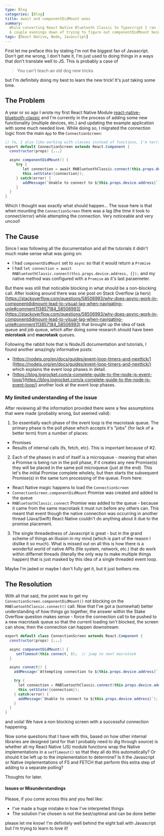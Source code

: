 ```yaml
---
type: Blog
categories: [Blog]
title: await and componentDidMount woes
summary:
  While converting React Native Bluetooth Classic to Typescript I ran into some issues with componentDidMount and await.
  A couple evenings down of trying to figure out componentDidMount being blocked and a resolution was found.
tags: [React Native, Node, Javascript]
---
```


First let me preface this by stating I'm not the biggest fan of Javascript. Don't get me wrong, I don't hate it, I'm just used to doing things in a ways that don't translate well to JS. This is probably a case of

> You can't teach an old dog new tricks

but I'm definitely doing my best to learn the new trick! It's just taking some time.

## The Problem

A year or so ago I wrote my first React Native Module [react-native-bluetooth-classic](https://kenjdavidson.github.io/react-native-bluetooth-class) and I'm currently in the process of adding some new functionality (multiple devices, etc.) and updating the example application with some much needed love. While doing so, I migrated the connection logic from the main `App` to the `ConnectionScreen`:

```java
// Ya, I also like working with classes instead of functions, I'm terrible
export default ConnectionScreen extends React.Component {
  constructor(props) {...}

  async componentDidMount() {
     try {
        let connection = await RNBluetoothClassic.connect(this.props.device.address, {});
        this.setState({connection});
     } catch(error) {
        addMessage(`Unable to connect to ${this.props.device.address}`);
     }
  }
}
```

Which I thought was exactly what should happen... The issue here is that when mounting the `ConnectionScreen` there was a lag (the time it took to connect/error) while attempting the connection. Very noticeable and very uncool!

## The Cause

Since I was following all the documentation and all the tutorials it didn't much make sense what was going on:

- I had `componentDidMount` set to `async` so that it would return a `Promise`
- I had `let connection = await RNBluetoothClassic.connect(this.props.device.address, {});` and my native method was configured with a `Promise` as it's last paraemeter.

But there was still that noticable blocking in what should be a non-blocking call. After looking around there was one post on Stack Overflow (a hero) [https://stackoverflow.com/questions/58506993/why-does-async-work-in-componentdidmount-lead-to-visual-lag-when-navigating-unle#comment113857184_58506993](https://stackoverflow.com/questions/58506993/why-does-async-work-in-componentdidmount-lead-to-visual-lag-when-navigating-unle#comment113857184_58506993) that brought up the idea of task queue and job queue, which after doing some research should have been **microtask** and **macrotask** queues.

Following the rabbit hole that is NodeJS documentation and tutorials, I found another amazingly informative posts:

- [https://nodejs.org/en/docs/guides/event-loop-timers-and-nexttick/](https://nodejs.org/en/docs/guides/event-loop-timers-and-nexttick/) which explains the event loop phases in detail.
- [https://blog.logrocket.com/a-complete-guide-to-the-node-js-event-loop/](https://blog.logrocket.com/a-complete-guide-to-the-node-js-event-loop/) another look at the event loop phases.

### My limited understanding of the issue

After reviewing all the information provided there were a few assumptions that were made (probably wrong, but seemed valid):

1. So essentially each phase of the event loop is the macrotask queue. The primary phase is the poll phase which accepts it's "jobs" (for lack of a better term) from a number of places:

- Promises
- Results of internal calls (fs, fetch, etc). This is important because of #2.

2. Each of the phases in and of itself is a microqueue - meaning that when a Promise is being run in the poll phase, if it creates any new Promise(s) they will be placed in the same poll microqueue (just at the end). This let's the initial Promise complete wholely, but then starts the subsequent Promise(s) in the same turn processing of the queue. From here:

- React Native magic happens to load the `ConnectionScreen`
- `ConnectionScreen.componentDidMount` Promise was created and added to the queue
- `RNBluetoothClassic.connect` Promise was added to the queue - because it came from the same macrotask it must run before any others can. This meant that event though the native connection was occurring in another thread (Java/Swift) React Native couldn't do anything about it due to the promise placement.

3. The single threadedness of Javascript is great - but in the grand scheme of things an illusion in my mind (which is part of the reason I dislike it so much). What is missed out on all this is how there is a wonderful world of native APIs (file system, network, etc.) that do work within differnet threads (literally the only way to make multiple things happen) that is just masked by this idea of a single threaded event loop.

Maybe I'm jaded or maybe I don't fully get it, but it just bothers me.

## The Resolution

With all that said, the point was to get my `ConnectionScreen.componentDidMount()` not blocking on the `RNBluetoothClassic.connect()` call. Now that I've got a (somewhat) better understanding of how things go together, the answer within the Stake Overflow question makes sense - force the connection call to be pushed to a new macrotask queue so that the current loading isn't blocked, the screen can show, then the connection can happen downstream:

```java
export default class ConnectionScreen extends React.Component {
  constructor(props) {...}

  async componentDidMount() {
     setTimeout(this.connect, 0);  // jump to next macrotask
  }

  async connect() {
    addMessage(`Attempting connection to ${this.props.device.address}`);

    try {
      let connection = RNBluetoothClassic.connect(this.props.device.address, {});
      this.setState({connection});
    } catch(error) {
      addMessage(`Unable to connect to ${this.props.device.address}`);
    }
  }
}
```

and voila! We have a non blocking screen with a successful connection happening.

Now some questions that I have with this, based on how other internal libraries are designed (and for that I probably need to dig through source) is whether all my React Native (JS) module functions wrap the Native implementations in a `setTimeout()` so that they all do this automatically? Or should it be left up to the implementation to determine? Is it the Javascript or Native implementations of FS and FETCH that perform this extra step of adding to a separate polling?

Thoughts for later.

#### Issues or Misunderstandings

Please, if you come across this and you feel like:

- I've made a huge mistake in how I've interpreted things
- The solution I've chosen is not the best/optimal and can be done better

please let me know! I'm definitely well behind the eight ball with Javascript but I'm trying to learn to love it!
